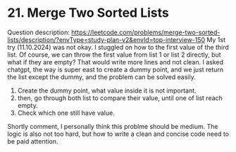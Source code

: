 # 21. Merge Two Sorted Lists
Question description: https://leetcode.com/problems/merge-two-sorted-lists/description/?envType=study-plan-v2&envId=top-interview-150
My 1st try (11.10.2024) was not okay. I stuggled on how to the first value of the third list. Of course, we can throw the first value from list 1 or list 2 directly, but what if they are empty? That would write more lines and not clean.
I asked chatgpt, the way is super east to create a dummy point, and we just return the list except the dummy, and the problem can be solved easily.

1. Create the dummy point, what value inside it is not important.
2. then, go through both list to compare their value, until one of list reach empty.
3. Check which one still have value.

Shortly comment, I personally think this problme should be medium.
The logic is also not too hard, but how to write a clean and concise code need to be paid attention.